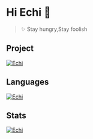 # Hi Echi 👋

> ✨ Stay hungry,Stay foolish

## Project
[![Echi](https://github-readme-stats.vercel.app/api/pin/?username=luchx&theme=tokyonight&repo=ECHI_VUE_TODO)](https://github.com/luchx/ECHI_VUE_TODO)

## Languages

[![Echi](https://github-readme-stats.vercel.app/api/top-langs/?username=luchx&layout=compact&hide=html&theme=tokyonight)](https://github.com/luchx)

## Stats

[![Echi](https://github-readme-stats.vercel.app/api?username=luchx&layout=compact&show_icons=true&hide=stars&theme=tokyonight)](https://github.com/luchx)

<!--
Here are some ideas to get you started:

- 🔭 I’m currently working on ...
- 🌱 I’m currently learning ...
- 👯 I’m looking to collaborate on ...
- 🤔 I’m looking for help with ...
- 💬 Ask me about ...
- 📫 How to reach me: ...
- 😄 Pronouns: ...
- ⚡ Fun fact: ...
-->
